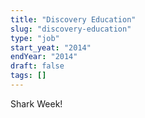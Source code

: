 ```yaml
---
title: "Discovery Education"
slug: "discovery-education"
type: "job"
start_yeat: "2014"
endYear: "2014"
draft: false
tags: []
---
```

Shark Week!